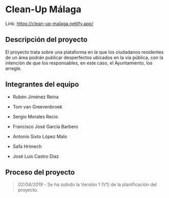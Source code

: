 
# Clean-Up Málaga
Link: https://clean-up-malaga.netlify.app/
## Descripción del proyecto
El proyecto trata sobre una plataforma en la que los ciudadanos residentes de un área podrán publicar desperfectos ubicados en la vía pública, con la intención de que los responsables, en este caso, el Ayuntamiento, los arregle.

## Integrantes del equipo
* Rubén Jiménez Reina

* Tom van Greevenbroek

* Sergio Morales Recio

* Francisco José García Barbero

* Antonio Sixto López Malo

* Safa Hrimech

* José Luis Castro Díaz

## Proceso del proyecto
>*02/04/2019* - Se ha subido la Versión 1 (V1) de la planificación del proyecto.
